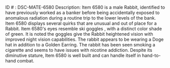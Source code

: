 ID # : DSC-MATE-6580
Description: Item 6580 is a male Rabbit, identified to have previously worked as a banker before being accidentally exposed to anomalous radiation during a routine trip to the lower levels of the bank. Item 6580 displays several quirks that are unusual and out of place for a Rabbit. Item 6580's eyes resemble ski goggles , with a distinct color shade of green. It is noted the goggles give the Rabbit heightened vision with improved night vision capabilities. The rabbit appears to be wearing a Doge hat in addition to a Golden Earring. The rabbit has been seen smoking a cigarette and seems to have issues with nicotine addiction. Despite its diminutive stature, Item 6580 is well built and can handle itself in hand-to-hand combat.